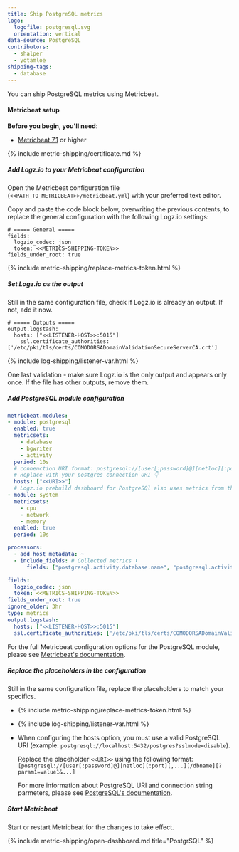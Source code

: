 ```yaml
---
title: Ship PostgreSQL metrics
logo:
  logofile: postgresql.svg
  orientation: vertical
data-source: PostgreSQL
contributors:
  - shalper
  - yotamloe
shipping-tags:
  - database
---
```


You can ship PostgreSQL metrics using Metricbeat.

#### Metricbeat setup

**Before you begin, you'll need**:

* [Metricbeat 7.1](https://www.elastic.co/guide/en/beats/metricbeat/current/metricbeat-installation.html) or higher

<div class="tasklist">

{% include metric-shipping/certificate.md %}

##### Add Logz.io to your Metricbeat configuration

Open the Metricbeat configuration file (`<<PATH_TO_METRICBEAT>>/metricbeat.yml`) with your preferred text editor.

Copy and paste the code block below, overwriting the previous contents, to replace the general configuration with the following Logz.io settings:


```shell
# ===== General =====
fields:
  logzio_codec: json
  token: <<METRICS-SHIPPING-TOKEN>>
fields_under_root: true
```

{% include metric-shipping/replace-metrics-token.html %}

##### Set Logz.io as the output

Still in the same configuration file, check if Logz.io is already an output. If not, add it now.

```shell
# ===== Outputs =====
output.logstash:
  hosts: ["<<LISTENER-HOST>>:5015"]
    ssl.certificate_authorities: ['/etc/pki/tls/certs/COMODORSADomainValidationSecureServerCA.crt']
```

{% include log-shipping/listener-var.html %} 

One last validation - make sure Logz.io is the only output and appears only once.
If the file has other outputs, remove them.


##### Add PostgreSQL module configuration

```yml
metricbeat.modules:
- module: postgresql
  enabled: true
  metricsets:
    - database
    - bgwriter
    - activity
  period: 10s
  # connenction URI format: postgresql://[user[:password]@][netloc][:port][,...][/dbname][?param1=value1&...]
  # Replace with your postgres connection URI 👇
  hosts: ["<<URI>>"]
  # Logz.io prebuild dashboard for PostgreSQl also uses metrics from the system module
- module: system
  metricsets:
    - cpu
    - network
    - memory
  enabled: true
  period: 10s

processors:
  - add_host_metadata: ~
  - include_fields: # Collected metrics ⬇️
      fields: ["postgresql.activity.database.name", "postgresql.activity.state", "postgresql.bgwriter.buffers.allocated", "postgresql.bgwriter.checkpoints.scheduled", "postgresql.database.blocks.hit", "postgresql.database.blocks.time.read.ms", "postgresql.database.blocks.time.write.ms", "postgresql.database.conflicts", "postgresql.database.deadlocks", "postgresql.database.name", "postgresql.database.rows.deleted", "postgresql.database.rows.fetched", "postgresql.database.rows.inserted", "postgresql.database.rows.returned", "postgresql.database.rows.updated", "postgresql.database.temporary.bytes", "postgresql.database.transactions.commit", "postgresql.database.transactions.rollback", "system.cpu.idle.pct", "system.memory.used.pct", "system.network.in.bytes", "system.network.out.bytes", "token", "logzio_codec", "event.module", "metricset.name", "host.name", "agent.hostname", "type", "service.type"]

fields:
  logzio_codec: json
  token: <<METRICS-SHIPPING-TOKEN>>
fields_under_root: true
ignore_older: 3hr
type: metrics
output.logstash:
  hosts: ["<<LISTENER-HOST>>:5015"]
  ssl.certificate_authorities: ['/etc/pki/tls/certs/COMODORSADomainValidationSecureServerCA.crt']
```

For the full Metricbeat configuration options for the PostgreSQL module, please see [Metricbeat's documentation](https://www.elastic.co/guide/en/beats/metricbeat/current/metricbeat-module-postgresql.html).

##### Replace the placeholders in the configuration

Still in the same configuration file, replace the placeholders to match your specifics.

* {% include metric-shipping/replace-metrics-token.html %}

* {% include log-shipping/listener-var.html %} 

* When configuring the hosts option, you must use a valid PostgreSQL URI (example: `postgresql://localhost:5432/postgres?sslmode=disable`). 

  Replace the placeholder `<<URI>>` using the following format: `[postgresql://[user[:password]@][netloc][:port][,...][/dbname][?param1=value1&...]`

  For more information about PostgreSQL URI and connection string parmeters, please see [PostgreSQL's documentation](https://www.postgresql.org/docs/current/libpq-connect.html#LIBPQ-CONNSTRING).

##### Start Metricbeat

Start or restart Metricbeat for the changes to take effect.

{% include metric-shipping/open-dashboard.md title="PostgrSQL" %}

</div>